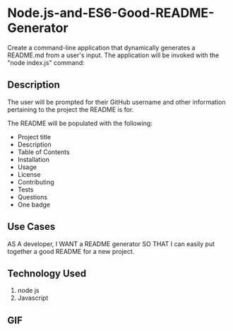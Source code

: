 # Node.js-and-ES6-Good-README-Generator

Create a command-line application that dynamically generates a README.md from a user's input. The application will be invoked with the "node index.js" command:


## Description

The user will be prompted for their GitHub username and other information pertaining to the project the README is for.

The README will be populated with the following:

* Project title
* Description
* Table of Contents
* Installation
* Usage
* License
* Contributing
* Tests
* Questions
* One badge


## Use Cases

AS A developer, I WANT a README generator SO THAT I can easily put together a good README for a new project.


## Technology Used
1. node js
2. Javascript


## GIF



